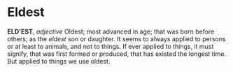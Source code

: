 # Eldest

**ELD'EST**, _adjective_ Oldest; most advanced in age; that was born before others; as the _eldest_ son or daughter. It seems to always applied to persons or at least to animals, and not to things. If ever applied to things, it must signify, that was first formed or produced, that has existed the longest time. But applied to things we use oldest.